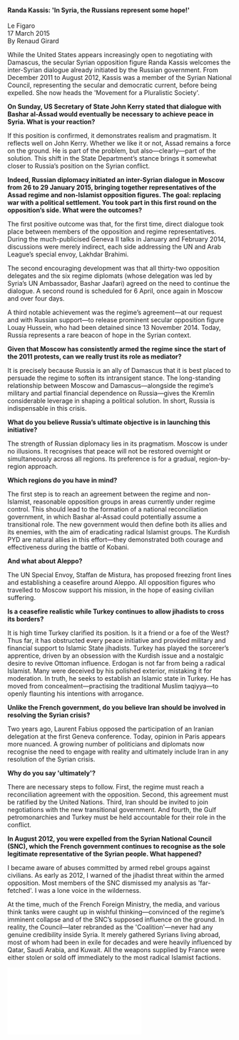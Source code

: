 <h4>Randa Kassis: 'In Syria, the Russians represent some hope!'</h4>

Le Figaro  
17 March 2015  
By Renaud Girard  

While the United States appears increasingly open to negotiating with Damascus, the secular Syrian opposition figure Randa Kassis welcomes the inter-Syrian dialogue already initiated by the Russian government. From December 2011 to August 2012, Kassis was a member of the Syrian National Council, representing the secular and democratic current, before being expelled. She now heads the 'Movement for a Pluralistic Society'.

<b>On Sunday, US Secretary of State John Kerry stated that dialogue with Bashar al-Assad would eventually be necessary to achieve peace in Syria. What is your reaction?</b>

If this position is confirmed, it demonstrates realism and pragmatism. It reflects well on John Kerry. Whether we like it or not, Assad remains a force on the ground. He is part of the problem, but also—clearly—part of the solution. This shift in the State Department’s stance brings it somewhat closer to Russia’s position on the Syrian conflict.

<b>Indeed, Russian diplomacy initiated an inter-Syrian dialogue in Moscow from 26 to 29 January 2015, bringing together representatives of the Assad regime and non-Islamist opposition figures. The goal: replacing war with a political settlement. You took part in this first round on the opposition’s side. What were the outcomes?</b>

The first positive outcome was that, for the first time, direct dialogue took place between members of the opposition and regime representatives. During the much-publicised Geneva II talks in January and February 2014, discussions were merely indirect, each side addressing the UN and Arab League’s special envoy, Lakhdar Brahimi.

The second encouraging development was that all thirty-two opposition delegates and the six regime diplomats (whose delegation was led by Syria’s UN Ambassador, Bashar Jaafari) agreed on the need to continue the dialogue. A second round is scheduled for 6 April, once again in Moscow and over four days.

A third notable achievement was the regime’s agreement—at our request and with Russian support—to release prominent secular opposition figure Louay Hussein, who had been detained since 13 November 2014. Today, Russia represents a rare beacon of hope in the Syrian context.

<b>Given that Moscow has consistently armed the regime since the start of the 2011 protests, can we really trust its role as mediator?</b>

It is precisely because Russia is an ally of Damascus that it is best placed to persuade the regime to soften its intransigent stance. The long-standing relationship between Moscow and Damascus—alongside the regime’s military and partial financial dependence on Russia—gives the Kremlin considerable leverage in shaping a political solution. In short, Russia is indispensable in this crisis.

<b>What do you believe Russia’s ultimate objective is in launching this initiative?</b>

The strength of Russian diplomacy lies in its pragmatism. Moscow is under no illusions. It recognises that peace will not be restored overnight or simultaneously across all regions. Its preference is for a gradual, region-by-region approach.

<b>Which regions do you have in mind?</b>

The first step is to reach an agreement between the regime and non-Islamist, reasonable opposition groups in areas currently under regime control. This should lead to the formation of a national reconciliation government, in which Bashar al-Assad could potentially assume a transitional role. The new government would then define both its allies and its enemies, with the aim of eradicating radical Islamist groups. The Kurdish PYD are natural allies in this effort—they demonstrated both courage and effectiveness during the battle of Kobani.

<b>And what about Aleppo?</b>

The UN Special Envoy, Staffan de Mistura, has proposed freezing front lines and establishing a ceasefire around Aleppo. All opposition figures who travelled to Moscow support his mission, in the hope of easing civilian suffering.

<b>Is a ceasefire realistic while Turkey continues to allow jihadists to cross its borders?</b>

It is high time Turkey clarified its position. Is it a friend or a foe of the West? Thus far, it has obstructed every peace initiative and provided military and financial support to Islamic State jihadists. Turkey has played the sorcerer’s apprentice, driven by an obsession with the Kurdish issue and a nostalgic desire to revive Ottoman influence. Erdogan is not far from being a radical Islamist. Many were deceived by his polished exterior, mistaking it for moderation. In truth, he seeks to establish an Islamic state in Turkey. He has moved from concealment—practising the traditional Muslim taqiyya—to openly flaunting his intentions with arrogance.

<b>Unlike the French government, do you believe Iran should be involved in resolving the Syrian crisis?</b>

Two years ago, Laurent Fabius opposed the participation of an Iranian delegation at the first Geneva conference. Today, opinion in Paris appears more nuanced. A growing number of politicians and diplomats now recognise the need to engage with reality and ultimately include Iran in any resolution of the Syrian crisis.

<b>Why do you say 'ultimately'?</b>

There are necessary steps to follow. First, the regime must reach a reconciliation agreement with the opposition. Second, this agreement must be ratified by the United Nations. Third, Iran should be invited to join negotiations with the new transitional government. And fourth, the Gulf petromonarchies and Turkey must be held accountable for their role in the conflict.

<b>In August 2012, you were expelled from the Syrian National Council (SNC), which the French government continues to recognise as the sole legitimate representative of the Syrian people. What happened?</b>

I became aware of abuses committed by armed rebel groups against civilians. As early as 2012, I warned of the jihadist threat within the armed opposition. Most members of the SNC dismissed my analysis as 'far-fetched'. I was a lone voice in the wilderness.

At the time, much of the French Foreign Ministry, the media, and various think tanks were caught up in wishful thinking—convinced of the regime’s imminent collapse and of the SNC’s supposed influence on the ground. In reality, the Council—later rebranded as the 'Coalition'—never had any genuine credibility inside Syria. It merely gathered Syrians living abroad, most of whom had been in exile for decades and were heavily influenced by Qatar, Saudi Arabia, and Kuwait. All the weapons supplied by France were either stolen or sold off immediately to the most radical Islamist factions.


![](72-LeFigaro.pdf)
<p></p>
